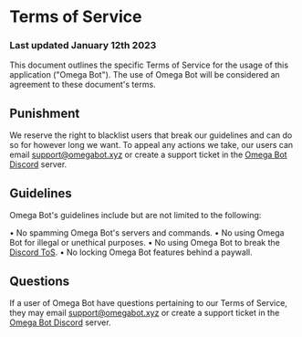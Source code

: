 # Terms of Service
### Last updated January 12th 2023

This document outlines the specific Terms of Service for the usage of this application ("Omega Bot"). The use of Omega Bot will be considered an agreement to these document's terms.

## Punishment

We reserve the right to blacklist users that break our guidelines and can do so for however long we want. To appeal any actions we take, our users can email support@omegabot.xyz or create a support ticket in the [Omega Bot Discord](https://discord.com/channels/1009837302954074262/1031744772949413968) server.

## Guidelines

Omega Bot's guidelines include but are not limited to the following:

• No spamming Omega Bot's servers and commands.
• No using Omega Bot for illegal or unethical purposes.
• No using Omega Bot to break the [Discord ToS](https://discord.com/terms).
• No locking Omega Bot features behind a paywall.

## Questions

If a user of Omega Bot have questions pertaining to our Terms of Service, they may email support@omegabot.xyz or create a support ticket in the [Omega Bot Discord](https://discord.com/channels/1009837302954074262/1031744772949413968) server.